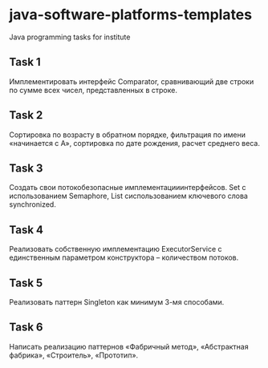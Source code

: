 # java-software-platforms-templates
Java programming tasks for institute

## Task 1
Имплементировать интерфейс Comparator, сравнивающий две строки по сумме всех чисел, представленных в строке.

## Task 2
Сортировка по возрасту в обратном порядке, фильтрация по имени «начинается с А», сортировка по дате рождения, расчет среднего веса.

## Task 3
Создать свои потокобезопасные имплементацииинтерфейсов. Set с использованием Semaphore, List сиспользованием ключевого слова synchronized.

## Task 4
Реализовать собственную имплементацию ExecutorService с единственным параметром конструктора – количеством потоков.

## Task 5
Реализовать паттерн Singleton как минимум 3-мя способами.

## Task 6
Написать реализацию паттернов «Фабричный метод», «Абстрактная фабрика», «Строитель», «Прототип».
